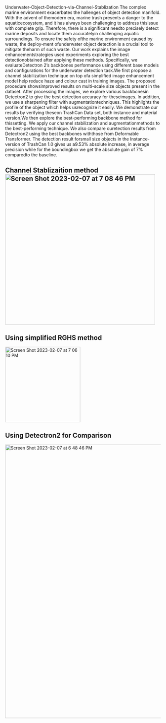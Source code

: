 Underwater-Object-Detection-via-Channel-Stablization
The complex marine environment exacerbates the hallenges of object detection manifold. With the advent of themodern era, marine trash presents a danger to the aquaticecosystem, and it has always been challenging to address thisissue with complete grip. Therefore, there is a significant needto precisely detect marine deposits and locate them accuratelyin challenging aquatic surroundings. To ensure the safety ofthe marine environment caused by waste, the deploy-ment ofunderwater object detection is a crucial tool to mitigate theharm of such waste. Our work explains the image enhancementstrategies used experiments exploring the best detectionobtained after applying these methods. Specifically, we evaluateDetectron 2’s backbones performance using different base models and configurations for the underwater detection task.We first propose a channel stabilization technique on top ofa simplified image enhancement model  help reduce haze and colour cast in training images. The proposed procedure showsimproved results on multi-scale size objects present in the dataset. After processing the images, we explore various backbonesin Detectron2 to give the best detection accuracy for theseimages. In addition, we use a sharpening filter with augmentationtechniques. This highlights the profile of the object which helps usrecognize it easily. We demonstrate our results by verifying theseon TrashCan Data set, both instance and material version.We then explore the best-performing backbone method for thissetting. We apply our channel stabilization and augmentationmethods to the best-performing technique. We also compare ouretection results from Detectron2 using the best backbones withthose from Deformable Transformer. The detection result forsmall size objects in the Instance-version of TrashCan 1.0 gives us a9.53\% absolute increase, in average precision while for the boundingbox we get the absolute gain of 7\% comparedto the baseline. 
## Channel Stablizaition method<img width="485" alt="Screen Shot 2023-02-07 at 7 08 46 PM" src="https://user-images.githubusercontent.com/57188476/217283088-68826e81-27fc-425d-a3bb-755c44d71353.png">

## Using simplified RGHS method
<img width="243" alt="Screen Shot 2023-02-07 at 7 06 10 PM" src="https://user-images.githubusercontent.com/57188476/217282454-064a850b-547f-472f-a6be-3705045f3f07.png">

## Using Detectron2 for Comparison
<img width="882" alt="Screen Shot 2023-02-07 at 6 48 46 PM" src="https://user-images.githubusercontent.com/57188476/217277849-cc3d6a19-75ad-4310-8ae2-73356e066502.png">
